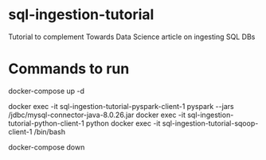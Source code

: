 # sql-ingestion-tutorial
Tutorial to complement Towards Data Science article on ingesting SQL DBs

# Commands to run
docker-compose up -d

docker exec -it sql-ingestion-tutorial-pyspark-client-1 pyspark --jars /jdbc/mysql-connector-java-8.0.26.jar
docker exec -it sql-ingestion-tutorial-python-client-1 python
docker exec -it sql-ingestion-tutorial-sqoop-client-1 /bin/bash

docker-compose down